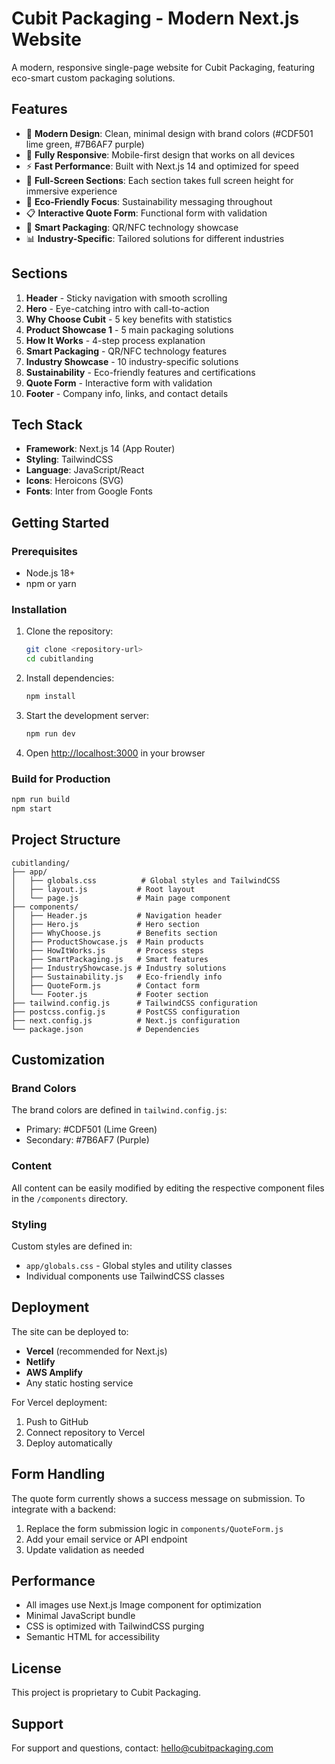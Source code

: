 # Cubit Packaging - Modern Next.js Website

A modern, responsive single-page website for Cubit Packaging, featuring eco-smart custom packaging solutions.

## Features

- 🎨 **Modern Design**: Clean, minimal design with brand colors (#CDF501 lime green, #7B6AF7 purple)
- 📱 **Fully Responsive**: Mobile-first design that works on all devices
- ⚡ **Fast Performance**: Built with Next.js 14 and optimized for speed
- 🎯 **Full-Screen Sections**: Each section takes full screen height for immersive experience
- 🌱 **Eco-Friendly Focus**: Sustainability messaging throughout
- 📋 **Interactive Quote Form**: Functional form with validation
- 🚀 **Smart Packaging**: QR/NFC technology showcase
- 📊 **Industry-Specific**: Tailored solutions for different industries

## Sections

1. **Header** - Sticky navigation with smooth scrolling
2. **Hero** - Eye-catching intro with call-to-action
3. **Why Choose Cubit** - 5 key benefits with statistics
4. **Product Showcase 1** - 5 main packaging solutions
5. **How It Works** - 4-step process explanation
6. **Smart Packaging** - QR/NFC technology features
7. **Industry Showcase** - 10 industry-specific solutions
8. **Sustainability** - Eco-friendly features and certifications
9. **Quote Form** - Interactive form with validation
10. **Footer** - Company info, links, and contact details

## Tech Stack

- **Framework**: Next.js 14 (App Router)
- **Styling**: TailwindCSS
- **Language**: JavaScript/React
- **Icons**: Heroicons (SVG)
- **Fonts**: Inter from Google Fonts

## Getting Started

### Prerequisites

- Node.js 18+ 
- npm or yarn

### Installation

1. Clone the repository:
   ```bash
   git clone <repository-url>
   cd cubitlanding
   ```

2. Install dependencies:
   ```bash
   npm install
   ```

3. Start the development server:
   ```bash
   npm run dev
   ```

4. Open [http://localhost:3000](http://localhost:3000) in your browser

### Build for Production

```bash
npm run build
npm start
```

## Project Structure

```
cubitlanding/
├── app/
│   ├── globals.css          # Global styles and TailwindCSS
│   ├── layout.js           # Root layout
│   └── page.js             # Main page component
├── components/
│   ├── Header.js           # Navigation header
│   ├── Hero.js             # Hero section
│   ├── WhyChoose.js        # Benefits section
│   ├── ProductShowcase.js  # Main products
│   ├── HowItWorks.js       # Process steps
│   ├── SmartPackaging.js   # Smart features
│   ├── IndustryShowcase.js # Industry solutions
│   ├── Sustainability.js   # Eco-friendly info
│   ├── QuoteForm.js        # Contact form
│   └── Footer.js           # Footer section
├── tailwind.config.js      # TailwindCSS configuration
├── postcss.config.js       # PostCSS configuration
├── next.config.js          # Next.js configuration
└── package.json            # Dependencies
```

## Customization

### Brand Colors

The brand colors are defined in `tailwind.config.js`:
- Primary: #CDF501 (Lime Green)
- Secondary: #7B6AF7 (Purple)

### Content

All content can be easily modified by editing the respective component files in the `/components` directory.

### Styling

Custom styles are defined in:
- `app/globals.css` - Global styles and utility classes
- Individual components use TailwindCSS classes

## Deployment

The site can be deployed to:
- **Vercel** (recommended for Next.js)
- **Netlify**
- **AWS Amplify**
- Any static hosting service

For Vercel deployment:
1. Push to GitHub
2. Connect repository to Vercel
3. Deploy automatically

## Form Handling

The quote form currently shows a success message on submission. To integrate with a backend:

1. Replace the form submission logic in `components/QuoteForm.js`
2. Add your email service or API endpoint
3. Update validation as needed

## Performance

- All images use Next.js Image component for optimization
- Minimal JavaScript bundle
- CSS is optimized with TailwindCSS purging
- Semantic HTML for accessibility

## License

This project is proprietary to Cubit Packaging.

## Support

For support and questions, contact: hello@cubitpackaging.com 